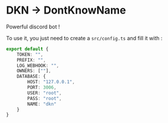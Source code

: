 # DKN -> DontKnowName

Powerful discord bot !

To use it, you just need to create a `src/config.ts` and fill it with :

```ts
export default {
    TOKEN: "",
    PREFIX: "",
    LOG_WEBHOOK: "",
    OWNERS: [""],
    DATABASE: {
        HOST: "127.0.0.1",
        PORT: 3006,
        USER: "root",
        PASS: "root",
        NAME: "dkn"
    }
}
```